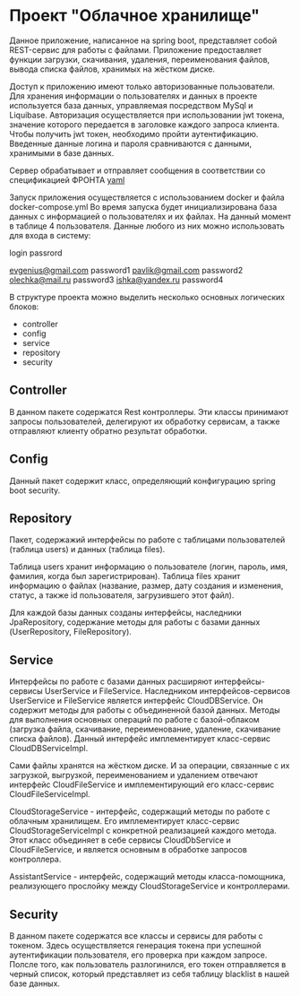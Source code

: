 # Проект "Облачное хранилище"

Данное приложение, написанное на spring boot, представляет собой REST-сервис для работы с файлами. Приложение предоставляет функции загрузки, скачивания, удаления, переименования файлов, вывода списка файлов, хранимых на жёстком диске. 

Доступ к приложению имеют только авторизованные пользователи. 
Для хранения информации о пользователях и данных в проекте используется база данных, управляемая посредством MySql и Liquibase.
Авторизация осуществляется при использовании jwt токена, значение которого передается в заголовке каждого запроса клиента.
Чтобы получить jwt токен, необходимо пройти аутентификацию. Введенные данные логина и пароля сравниваются с данными, хранимыми в базе данных.

Сервер обрабатывает и отправляет сообщения в соответствии со спецификацией ФРОНТА [yaml](https://github.com/netology-code/jd-homeworks/blob/master/diploma/CloudServiceSpecification.yaml)


Запуск приложения осуществляется с использованием docker и файла docker-compose.yml
Во время запуска будет инициализирована база данных с информацией о пользователях и их файлах. На данный момент в таблице 4 пользователя. Данные любого из них можно использовать для входа в систему:

login			passrord

evgenius@gmail.com	password1
pavlik@gmail.com	password2
olechka@mail.ru		password3
ishka@yandex.ru		password4


В структуре проекта можно выделить несколько основных логических блоков:
* controller
* config
* service
* repository
* security

## Controller

В данном пакете содержатся Rest контроллеры. Эти классы принимают запросы пользователей, делегируют их обработку сервисам, а также отправляют клиенту обратно результат обработки. 

## Config

Данный пакет содержит класс, определяющий конфигурацию spring boot security.

## Repository

Пакет, содержажий интерфейсы по работе с таблицами пользователей (таблица users) и данных (таблица files).

Таблица users хранит информацию о пользователе (логин, пароль, имя, фамилия, когда был зарегистрирован).
Таблица files хранит информацию о файлах (название, размер, дату создания и изменения, статус, а также id пользователя, загрузившего этот файл).

Для каждой базы данных созданы интерфейсы, наследники JpaRepository, содержание методы для работы с базами данных (UserRepository, FileRepository).

## Service

Интерфейсы по работе с базами данных расширяют интерфейсы-сервисы UserService и FileService.
Наследником интерфейсов-сервисов UserService и FileService является интерфейс CloudDBService. Он содержит методы для работы с объединенной базой данных. Методы для выполнения основных операций по работе с базой-облаком (загрузка файла, скачивание, переименование, удаление, скачивание списка файлов).
Данный интерфейс имплементирует класс-сервис CloudDBServiceImpl.

Сами файлы хранятся на жёстком диске. И за операции, связанные с их загрузкой, выгрузкой, переименованием и удалением отвечают интерфейс CloudFileService и имплементирующий его класс-сервис CloudFileServiceImpl.

CloudStorageService - интерфейс, содержащий методы по работе с облачным хранилищем. Его имплементирует класс-сервис CloudStorageServiceImpl с конкретной реализацией каждого метода. Этот класс объединяет в себе сервисы CloudDbService и CloudFileService, и является основным в обработке запросов контроллера.

AssistantService - интерфейс, содержащий методы класса-помощника, реализующего прослойку между CloudStorageService и контроллерами.


## Security

В данном пакете содержатся все классы и сервисы для работы с токеном. Здесь осуществляется генерация токена при успешной аутентификации пользователя,  его проверка при каждом запросе. Полсле того, как пользователь разлогинился, его токен отправляется в черный список, который представляет из себя таблицу blacklist в нашей базе данных. 
